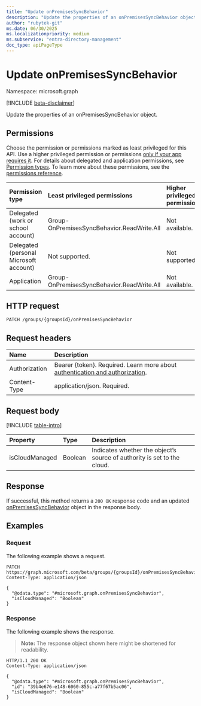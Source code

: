 ```yaml
---
title: "Update onPremisesSyncBehavior"
description: "Update the properties of an onPremisesSyncBehavior object."
author: "rubytek-git"
ms.date: 06/30/2025
ms.localizationpriority: medium
ms.subservice: "entra-directory-management"
doc_type: apiPageType
---
```


# Update onPremisesSyncBehavior

Namespace: microsoft.graph

[!INCLUDE [beta-disclaimer](../../includes/beta-disclaimer.md)]

Update the properties of an onPremisesSyncBehavior object.

## Permissions

Choose the permission or permissions marked as least privileged for this API. Use a higher privileged permission or permissions [only if your app requires it](/graph/permissions-overview#best-practices-for-using-microsoft-graph-permissions). For details about delegated and application permissions, see [Permission types](/graph/permissions-overview#permission-types). To learn more about these permissions, see the [permissions reference](/graph/permissions-reference).

<!-- {
  "blockType": "permissions",
  "name": "onpremisessyncbehavior-update-permissions"
}
-->
|Permission type|Least privileged permissions|Higher privileged permissions|
|:---|:---|:---|
|Delegated (work or school account)|Group-OnPremisesSyncBehavior.ReadWrite.All|Not available.|
|Delegated (personal Microsoft account)|Not supported.|Not supported.|
|Application|Group-OnPremisesSyncBehavior.ReadWrite.All|Not available.|

## HTTP request

<!-- {
  "blockType": "ignored"
}
-->
``` http
PATCH /groups/{groupsId}/onPremisesSyncBehavior
```

## Request headers

|Name|Description|
|:---|:---|
|Authorization|Bearer {token}. Required. Learn more about [authentication and authorization](/graph/auth/auth-concepts).|
|Content-Type|application/json. Required.|

## Request body

[!INCLUDE [table-intro](../../includes/update-property-table-intro.md)]


|Property|Type|Description|
|:---|:---|:---|
|isCloudManaged|Boolean|Indicates whether the object’s source of authority is set to the cloud.|



## Response

If successful, this method returns a `200 OK` response code and an updated [onPremisesSyncBehavior](../resources/onpremisessyncbehavior.md) object in the response body.

## Examples

### Request

The following example shows a request.
<!-- {
  "blockType": "request",
  "name": "update_onpremisessyncbehavior"
}
-->
``` http
PATCH https://graph.microsoft.com/beta/groups/{groupsId}/onPremisesSyncBehavior
Content-Type: application/json

{
  "@odata.type": "#microsoft.graph.onPremisesSyncBehavior",
  "isCloudManaged": "Boolean"
}
```


### Response

The following example shows the response.
>**Note:** The response object shown here might be shortened for readability.
<!-- {
  "blockType": "response",
  "truncated": true
}
-->
``` http
HTTP/1.1 200 OK
Content-Type: application/json

{
  "@odata.type": "#microsoft.graph.onPremisesSyncBehavior",
  "id": "39b4e676-e148-6060-855c-a77f67b5ac06",
  "isCloudManaged": "Boolean"
}
```

